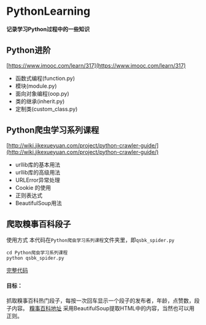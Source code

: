 # PythonLearning
**记录学习Python过程中的一些知识**
## Python进阶
[https://www.imooc.com/learn/317](https://www.imooc.com/learn/317)
- 函数式编程(function.py)
- 模块(module.py)
- 面向对象编程(oop.py)
- 类的继承(inherit.py)
- 定制类(custom_class.py)

## Python爬虫学习系列课程
[http://wiki.jikexueyuan.com/project/python-crawler-guide/](http://wiki.jikexueyuan.com/project/python-crawler-guide/)
- urllib库的基本用法
- urllib库的高级用法
- URLError异常处理
- Cookie 的使用
- 正则表达式
- BeautifulSoup用法
## 爬取糗事百科段子
使用方式
本代码在`Python爬虫学习系列课程`文件夹里，即`qsbk_spider.py`
```
cd Python爬虫学习系列课程
python qsbk_spider.py
```
[完整代码](https://github.com/lzcdev/PythonLearning/blob/master/Python%E7%88%AC%E8%99%AB%E5%AD%A6%E4%B9%A0%E7%B3%BB%E5%88%97%E8%AF%BE%E7%A8%8B/qsbk_spider.py)
#### 目标：
抓取糗事百科热门段子，每按一次回车显示一个段子的发布者，年龄，点赞数，段子内容。
[糗事百科地址](https://www.qiushibaike.com/hot/page/1/)
采用BeautifulSoup提取HTML中的内容，当然也可以用正则。





